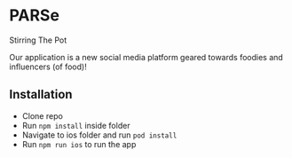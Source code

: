 # PARSe
Stirring The Pot

Our application is a new social media platform geared towards foodies and influencers (of food)!

## Installation
- Clone repo
- Run `npm install` inside folder
- Navigate to ios folder and run `pod install`
- Run `npm run ios` to run the app

